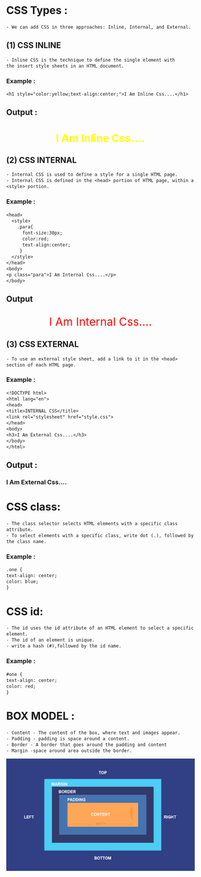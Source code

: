 # CSS Types :
    - We can add CSS in three approaches: Inline, Internal, and External.

##  (1)  CSS INLINE

    - Inline CSS is the technique to define the single element with 
    the insert style sheets in an HTML document. 

### Example :
    <h1 style="color:yellow;text-align:center;">I Am Inline Css....</h1>
   
## Output :
<h1 style="color:yellow;text-align:center;">I Am Inline Css....</h1>

##  (2)  CSS INTERNAL

    - Internal CSS is used to define a style for a single HTML page.
    - Internal CSS is defined in the <head> portion of HTML page, within a <style> portion.

### Example :
    <head>
      <style>
        .para{
          font-size:30px;
          color:red;
          text-align:center;
         }
      </style>
    </head>
    <body>
    <p class="para">I Am Internal Css....</p>
    </body>

## Output
<head>
<style> 
.para{
font-size:30px;
color:red;
text-align:center;
}
</style>
</head>
<body>
<p class="para">I Am Internal Css....</p>
</body>

##  (3)  CSS EXTERNAL
    - To use an external style sheet, add a link to it in the <head> section of each HTML page.

### Example :
    <!DOCTYPE html>
    <html lang="en">
    <head>
    <title>INTERNAL CSS</title>
    <link rel="stylesheet" href="style.css">
    </head>
    <body>
    <h3>I Am External Css....</h3>
    </body>
    </html>

## Output :    
<head>
<link rel="stylesheet" href="style.css">
</head>
<body>
<h3>   I Am External Css....   </h3>
</body>

      


# CSS class:

    - The class selector selects HTML elements with a specific class attribute.
    - To select elements with a specific class, write dot (.), followed by the class name.

### Example :
    .one {
    text-align: center;
    color: blue;
    }

# CSS id:

    - The id uses the id attribute of an HTML element to select a specific element.
    - The id of an element is unique.
    - write a hash (#),followed by the id name.

### Example :
    #one {
    text-align: center;
    color: red;
    }


# BOX MODEL :

    - Content - The content of the box, where text and images appear.
    - Padding - padding is space around a content.
    - Border - A border that goes around the padding and content
    - Margin -space around area outside the border.

<img src="/img/boxmodel.png" style="width:600px;height:300px;" alt="boxmodel">